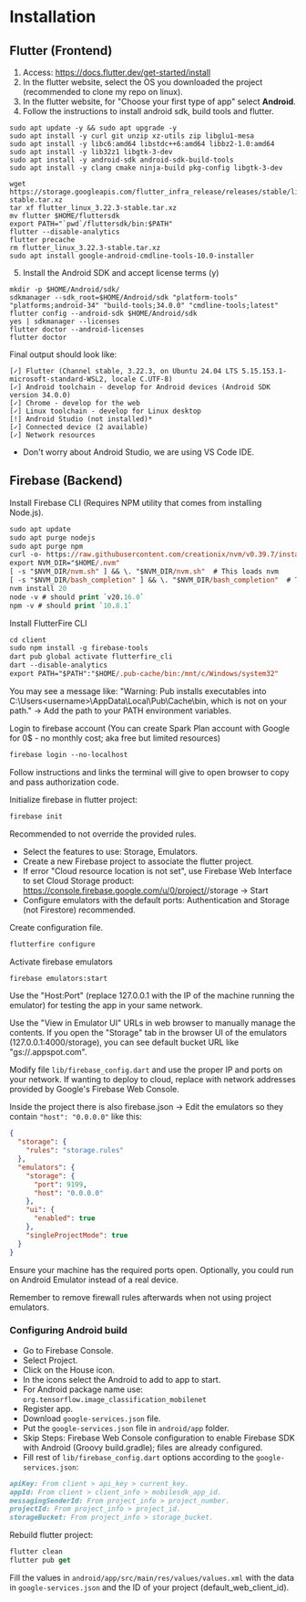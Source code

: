 
# Installation

## Flutter (Frontend)

1. Access: https://docs.flutter.dev/get-started/install
2. In the flutter website, select the OS you downloaded the project (recommended to clone my repo on linux).
3. In the flutter website, for "Choose your first type of app" select **Android**.
4. Follow the instructions to install android sdk, build tools and flutter.

```
sudo apt update -y && sudo apt upgrade -y
sudo apt install -y curl git unzip xz-utils zip libglu1-mesa
sudo apt install -y libc6:amd64 libstdc++6:amd64 libbz2-1.0:amd64
sudo apt install -y lib32z1 libgtk-3-dev
sudo apt install -y android-sdk android-sdk-build-tools
sudo apt install -y clang cmake ninja-build pkg-config libgtk-3-dev
```

```
wget https://storage.googleapis.com/flutter_infra_release/releases/stable/linux/flutter_linux_3.22.3-stable.tar.xz
tar xf flutter_linux_3.22.3-stable.tar.xz
mv flutter $HOME/fluttersdk
export PATH="`pwd`/fluttersdk/bin:$PATH"
flutter --disable-analytics
flutter precache
rm flutter_linux_3.22.3-stable.tar.xz
sudo apt install google-android-cmdline-tools-10.0-installer
```
5. Install the Android SDK and accept license terms (y)

```
mkdir -p $HOME/Android/sdk/
sdkmanager --sdk_root=$HOME/Android/sdk "platform-tools" "platforms;android-34" "build-tools;34.0.0" "cmdline-tools;latest"
flutter config --android-sdk $HOME/Android/sdk
yes | sdkmanager --licenses
flutter doctor --android-licenses
flutter doctor
```

Final output should look like:
```
[✓] Flutter (Channel stable, 3.22.3, on Ubuntu 24.04 LTS 5.15.153.1-microsoft-standard-WSL2, locale C.UTF-8)
[✓] Android toolchain - develop for Android devices (Android SDK version 34.0.0)
[✓] Chrome - develop for the web
[✓] Linux toolchain - develop for Linux desktop
[!] Android Studio (not installed)*
[✓] Connected device (2 available)
[✓] Network resources
```

* Don't worry about Android Studio, we are using VS Code IDE.

## Firebase (Backend)
Install Firebase CLI (Requires NPM utility that comes from installing Node.js).
```ps
sudo apt update
sudo apt purge nodejs
sudo apt purge npm
curl -o- https://raw.githubusercontent.com/creationix/nvm/v0.39.7/install.sh | bash
export NVM_DIR="$HOME/.nvm"
[ -s "$NVM_DIR/nvm.sh" ] && \. "$NVM_DIR/nvm.sh"  # This loads nvm
[ -s "$NVM_DIR/bash_completion" ] && \. "$NVM_DIR/bash_completion"  # This loads nvm bash_completion
nvm install 20
node -v # should print `v20.16.0`
npm -v # should print `10.8.1`
```

Install FlutterFire CLI
```ps
cd client
sudo npm install -g firebase-tools
dart pub global activate flutterfire_cli
dart --disable-analytics
export PATH="$PATH":"$HOME/.pub-cache/bin:/mnt/c/Windows/system32"
```
You may see a message like: "Warning: Pub installs executables into C:\Users\<username>\AppData\Local\Pub\Cache\bin, which is not on your path." -> Add the path to your PATH environment variables.

Login to firebase account (You can create Spark Plan account with Google for 0$ - no monthly cost; aka free but limited resources)
```ps
firebase login --no-localhost
```
Follow instructions and links the terminal will give to open browser to copy and pass authorization code.

Initialize firebase in flutter project:
```ps
firebase init
```
Recommended to not override the provided rules.

* Select the features to use: Storage, Emulators.
* Create a new Firebase project to associate the flutter project.
* If error "Cloud resource location is not set", use Firebase Web Interface to set Cloud Storage product: https://console.firebase.google.com/u/0/project/<name-of-project>/storage -> Start
* Configure emulators with the default ports: Authentication and Storage (not Firestore) recommended.


Create configuration file.
```ps
flutterfire configure
```

Activate firebase emulators
```ps
firebase emulators:start
```
Use the "Host:Port" (replace 127.0.0.1 with the IP of the machine running the emulator) for testing the app in your same network.

Use the "View in Emulator UI" URLs in web browser to manually manage the contents. If you open the "Storage" tab in the browser UI of the emulators (127.0.0.1:4000/storage), you can see default bucket URL like "gs://<firebase-project-name>.appspot.com".

Modify file `lib/firebase_config.dart` and use the proper IP and ports on your network. If wanting to deploy to cloud, replace with network addresses provided by Google's Firebase Web Console.

Inside the project there is also firebase.json -> Edit the emulators so they contain `"host": "0.0.0.0"` like this:
```json
{
  "storage": {
    "rules": "storage.rules"
  },
  "emulators": {
    "storage": {
      "port": 9199,
      "host": "0.0.0.0"
    },
    "ui": {
      "enabled": true
    },
    "singleProjectMode": true
  }
}
```
Ensure your machine has the required ports open. Optionally, you could run on Android Emulator instead of a real device.

Remember to remove firewall rules afterwards when not using project emulators.

### Configuring Android build

* Go to Firebase Console.
* Select Project.
* Click on the House icon.
* In the icons select the Android to add to app to start.
* For Android package name use: `org.tensorflow.image_classification_mobilenet`
* Register app.
* Download `google-services.json` file.
* Put the `google-services.json` file in `android/app` folder.
* Skip Steps: Firebase Web Console configuration to enable Firebase SDK with Android (Groovy build.gradle); files are already configured.
* Fill rest of `lib/firebase_config.dart` options according to the `google-services.json`:
```md
apiKey: From client > api_key > current_key.
appId: From client > client_info > mobilesdk_app_id.
messagingSenderId: From project_info > project_number.
projectId: From project_info > project_id.
storageBucket: From project_info > storage_bucket.
```

Rebuild flutter project:
```ps
flutter clean
flutter pub get
```

Fill the values in `android/app/src/main/res/values/values.xml` with the data in `google-services.json` and the ID of your project (default_web_client_id).